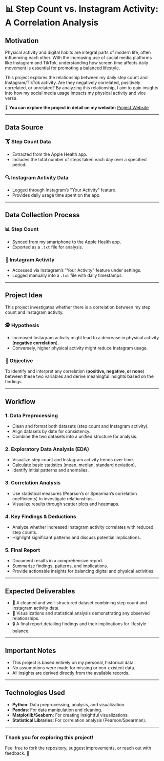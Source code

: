 # 📊 Step Count vs. Instagram Activity: A Correlation Analysis

## **Motivation**
Physical activity and digital habits are integral parts of modern life, often influencing each other. With the increasing use of social media platforms like Instagram and TikTok, understanding how screen time affects daily movement is essential for promoting a balanced lifestyle.

This project explores the relationship between my daily step count and Instagram/TikTok activity. Are they negatively correlated, positively correlated, or unrelated? By analyzing this relationship, I aim to gain insights into how my social media usage impacts my physical activity and vice versa.

🔗 **You can explore the project in detail on my website:** [Project Website](vercel)

---

## **Data Source**

### 🏋️ **Step Count Data**
- Extracted from the Apple Health app.
- Includes the total number of steps taken each day over a specified period.

### 🔍 **Instagram Activity Data**
- Logged through Instagram’s "Your Activity" feature.
- Provides daily usage time spent on the app.

---

## **Data Collection Process**

### 📊 **Step Count**
- Synced from my smartphone to the Apple Health app.
- Exported as a `.txt` file for analysis.

### 🔰 **Instagram Activity**
- Accessed via Instagram’s "Your Activity" feature under settings.
- Logged manually into a `.txt` file with daily timestamps.

---

## **Project Idea**

This project investigates whether there is a correlation between my step count and Instagram activity.

### 🕵️ **Hypothesis**
- Increased Instagram activity might lead to a decrease in physical activity (**negative correlation**).
- Conversely, higher physical activity might reduce Instagram usage.

### 🎯 **Objective**
To identify and interpret any correlation (**positive, negative, or none**) between these two variables and derive meaningful insights based on the findings.

---

## **Workflow**

### **1. Data Preprocessing**
- Clean and format both datasets (step count and Instagram activity).
- Align datasets by date for consistency.
- Combine the two datasets into a unified structure for analysis.

### **2. Exploratory Data Analysis (EDA)**
- Visualize step count and Instagram activity trends over time.
- Calculate basic statistics (mean, median, standard deviation).
- Identify initial patterns and anomalies.

### **3. Correlation Analysis**
- Use statistical measures (Pearson’s or Spearman’s correlation coefficients) to investigate relationships.
- Visualize results through scatter plots and heatmaps.

### **4. Key Findings & Deductions**
- Analyze whether increased Instagram activity correlates with reduced step counts.
- Highlight significant patterns and discuss potential implications.

### **5. Final Report**
- Document results in a comprehensive report.
- Summarize findings, patterns, and implications.
- Provide actionable insights for balancing digital and physical activities.

---

## **Expected Deliverables**

- 📄 A cleaned and well-structured dataset combining step count and Instagram activity data.
- 🔦 Visualizations and statistical analysis demonstrating any observed relationships.
- 🔒 A final report detailing findings and their implications for lifestyle balance.

---

## **Important Notes**

- This project is based entirely on my personal, historical data.
- No assumptions were made for missing or non-existent data.
- All insights are derived directly from the available records.

---

## **Technologies Used**

- **Python**: Data preprocessing, analysis, and visualization.
- **Pandas**: For data manipulation and cleaning.
- **Matplotlib/Seaborn**: For creating insightful visualizations.
- **Statistical Libraries**: For correlation analysis (Pearson/Spearman).

---

### Thank you for exploring this project! 
Feel free to fork the repository, suggest improvements, or reach out with feedback. 🚀
